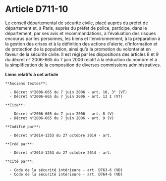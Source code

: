 # Article D711-10

Le conseil départemental de sécurité civile, placé auprès du préfet de département et, à Paris, auprès du préfet de police,
participe, dans le département, par ses avis et recommandations, à l'évaluation des risques encourus par les personnes, les
biens et l'environnement, à la préparation à la gestion des crises et à la définition des actions d'alerte, d'information et
de protection de la population, ainsi qu'à la promotion du volontariat en faveur de la sécurité civile. Il est régi par les
dispositions des articles 8 et 9 du décret n° 2006-665 du 7 juin 2006 relatif à la réduction du nombre et à la simplification
de la composition de diverses commissions administratives.

**Liens relatifs à cet article**

	**Anciens textes**:

	  - Décret n°2006-665 du 7 juin 2006 - art. 10, 3° (VT)
	  - Décret n°2006-665 du 7 juin 2006 - art. 13 I (VT)

	**Cite**:

	  - Décret n°2006-665 du 7 juin 2006 - art. 8 (V)
	  - Décret n°2006-665 du 7 juin 2006 - art. 9 (V)

	**Codifié par**:

	  - Décret n°2014-1253 du 27 octobre 2014 - art.

	**Créé par**:

	  - Décret n°2014-1253 du 27 octobre 2014 - art.

	**Cité par**:

	  - Code de la sécurité intérieure - art. D763-6 (VD)
	  - Code de la sécurité intérieure - art. D764-6 (VD)
